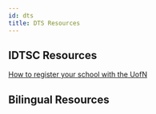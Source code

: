 ```yaml
---
id: dts
title: DTS Resources
---
```


## IDTSC Resources

[How to register your school with the UofN](website/docs/assets/English_-_UofN_WebApp_Instructions_Jan_2019.pdf)



## Bilingual Resources





